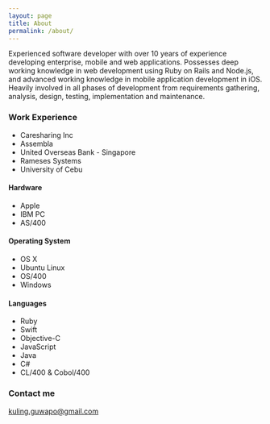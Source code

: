 ```yaml
---
layout: page
title: About
permalink: /about/
---
```


Experienced software developer with over 10 years of experience developing enterprise, mobile and web applications. Possesses deep working knowledge in web development using Ruby on Rails and Node.js, and advanced working knowledge in mobile application development in iOS. Heavily involved in all phases of development from requirements gathering, analysis, design, testing, implementation and maintenance.

### Work Experience

* Caresharing Inc
* Assembla
* United Overseas Bank - Singapore
* Rameses Systems
* University of Cebu

#### Hardware
* Apple
* IBM PC
* AS/400

#### Operating System
* OS X
* Ubuntu Linux
* OS/400
* Windows

#### Languages
* Ruby
* Swift
* Objective-C
* JavaScript
* Java
* C#
* CL/400 & Cobol/400

### Contact me

[kuling.guwapo@gmail.com](mailto:kuling.guwapo@gmail.com)
